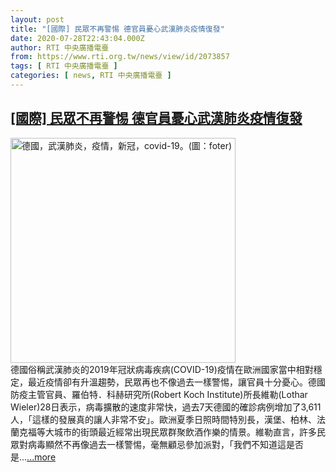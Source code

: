 ```yaml
---
layout: post
title: "[國際] 民眾不再警惕 德官員憂心武漢肺炎疫情復發"
date: 2020-07-28T22:43:04.000Z
author: RTI 中央廣播電臺
from: https://www.rti.org.tw/news/view/id/2073857
tags: [ RTI 中央廣播電臺 ]
categories: [ news, RTI 中央廣播電臺 ]
---
```

<!--1595976184000-->
[[國際] 民眾不再警惕 德官員憂心武漢肺炎疫情復發](https://www.rti.org.tw/news/view/id/2073857)
------

<div>
<img src="https://static.rti.org.tw/assets/thumbnails/2020/04/28/ba3442268c7376e9904c5c18fe0dbbf5.jpg" width="360" alt="德國，武漢肺炎，疫情，新冠，covid-19。(圖：foter)" title="德國，武漢肺炎，疫情，新冠，covid-19。(圖：foter)"><br>德國俗稱武漢肺炎的2019年冠狀病毒疾病(COVID-19)疫情在歐洲國家當中相對穩定，最近疫情卻有升溫趨勢，民眾再也不像過去一樣警惕，讓官員十分憂心。德國防疫主管官員、羅伯特．科赫研究所(Robert Koch Institute)所長維勒(Lothar Wieler)28日表示，病毒擴散的速度非常快，過去7天德國的確診病例增加了3,611人，「這樣的發展真的讓人非常不安」。歐洲夏季日照時間特別長，漢堡、柏林、法蘭克福等大城市的街頭最近經常出現民眾群聚飲酒作樂的情景。維勒直言，許多民眾對病毒顯然不再像過去一樣警惕，毫無顧忌參加派對，「我們不知道這是否是...<a target="_blank" href="https://www.rti.org.tw/news/view/id/2073857">...more</a>
</div>
